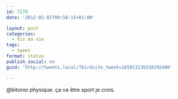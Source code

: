 ```yaml
---
id: 7270
date: '2012-02-02T09:58:15+01:00'

layout: post
categories:
  - Vis ma vie
tags:
  - tweet
format: status
publish_social: no
guid: 'http://tweets.local/?birdsite_tweet=165011136310292480'

---
```


@bitonio physique. ça va être sport je crois.